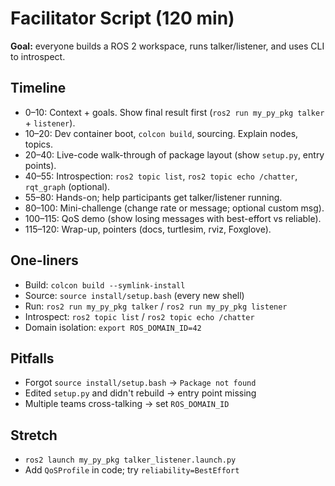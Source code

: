 # Facilitator Script (120 min)

**Goal:** everyone builds a ROS 2 workspace, runs talker/listener, and uses CLI to introspect.

## Timeline
- 0–10: Context + goals. Show final result first (`ros2 run my_py_pkg talker` + `listener`).
- 10–20: Dev container boot, `colcon build`, sourcing. Explain nodes, topics.
- 20–40: Live-code walk-through of package layout (show `setup.py`, entry points).
- 40–55: Introspection: `ros2 topic list`, `ros2 topic echo /chatter`, `rqt_graph` (optional).
- 55–80: Hands-on; help participants get talker/listener running.
- 80–100: Mini-challenge (change rate or message; optional custom msg).
- 100–115: QoS demo (show losing messages with best-effort vs reliable).
- 115–120: Wrap-up, pointers (docs, turtlesim, rviz, Foxglove).

## One-liners
- Build: `colcon build --symlink-install`
- Source: `source install/setup.bash` (every new shell)
- Run: `ros2 run my_py_pkg talker` / `ros2 run my_py_pkg listener`
- Introspect: `ros2 topic list` / `ros2 topic echo /chatter`
- Domain isolation: `export ROS_DOMAIN_ID=42`

## Pitfalls
- Forgot `source install/setup.bash` → `Package not found`
- Edited `setup.py` and didn't rebuild → entry point missing
- Multiple teams cross-talking → set `ROS_DOMAIN_ID`

## Stretch
- `ros2 launch my_py_pkg talker_listener.launch.py`
- Add `QoSProfile` in code; try `reliability=BestEffort`
